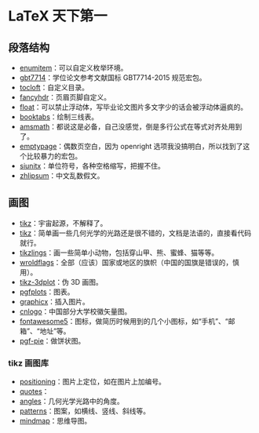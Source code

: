 # LaTeX 天下第一

## 段落结构

- [enumitem](https://ctan.org/pkg/enumitem)：可以自定义枚举环境。
- [gbt7714]()：学位论文参考文献国标 GBT7714-2015 规范宏包。
- [tocloft]()：自定义目录。
- [fancyhdr]()：页眉页脚自定义。
- [float]()：可以禁止浮动体，写毕业论文图片多文字少的话会被浮动体逼疯的。
- [booktabs]()：绘制三线表。
- [amsmath]()：都说这是必备，自己没感觉，倒是多行公式在等式对齐处用到了。
- [emptypage]()：偶数页空白，因为 openright 选项我没搞明白，所以找到了这个比较暴力的宏包。
- [siunitx](https://www.ctan.org/pkg/siunitx)：单位符号，各种空格缩写，把握不住。
- [zhlipsum](https://ctan.org/pkg/zhlipsum)：中文乱数假文。

## 画图
- [tikz](https://www.ctan.org/pkg/pgf)：宇宙起源，不解释了。
- [tikz](https://www.ctan.org/pkg/tikz-optics)：简单画一些几何光学的光路还是很不错的，文档是法语的，直接看代码就行。
- [tikzlings](https://www.ctan.org/pkg/tikzlings)：画一些简单小动物，包括穿山甲、熊、蜜蜂、猫等等。
- [wroldflags](https://www.ctan.org/pkg/worldflags)：全部（应该）国家或地区的旗帜（中国的国旗是错误的，慎用）。
- [tikz-3dplot]()：伪 3D 画图。
- [pgfplots]()：图表。
- [graphicx]()：插入图片。
- [cnlogo](https://github.com/yuxtech/cnlogo)：中国部分大学校徽矢量图。
- [fontawesome5]()：图标，做简历时候用到的几个小图标，如“手机”、“邮箱”、“地址”等。
- [pgf-pie](https://www.ctan.org/pkg/pgf-pie)：做饼状图。

### tikz 画图库
- [positioning]()：图片上定位，如在图片上加编号。
- [quotes]()：
- [angles]()：几何光学光路中的角度。
- [patterns]()：图案，如横线、竖线、斜线等。
- [mindmap]()：思维导图。
